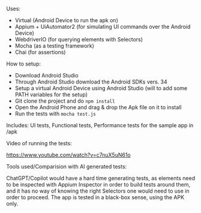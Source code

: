 Uses:

- Virtual (Android Device to run the apk on)
- Appium + UiAutomator2 (for simulating UI commands over the Android Device)
- WebdriverIO (for querying elements with Selectors)
- Mocha (as a testing framework)
- Chai (for assertions)

How to setup:
- Download Android Studio
- Through Android Studio download the Android SDKs vers. 34
- Setup a virtual Android Device using Android Studio (will to add some PATH variables for the setup)
- Git clone the project and do  ```npm install```
- Open the Android Phone and drag & drop the Apk file on it to install
- Run the tests with ```mocha test.js```

Includes: UI tests, Functional tests, Performance tests for the sample app in /apk

Video of running the tests:

https://www.youtube.com/watch?v=c7nuX5uN61o

Tools used/Comparision with AI generated tests: 

ChatGPT/Copilot would have a hard time generating tests, as elements need to be inspected with Appium Inspector in order to build tests around them, and it has no way of knowing the right Selectors one would need to use in order to proceed. The app is tested in a black-box sense, using the APK only.
